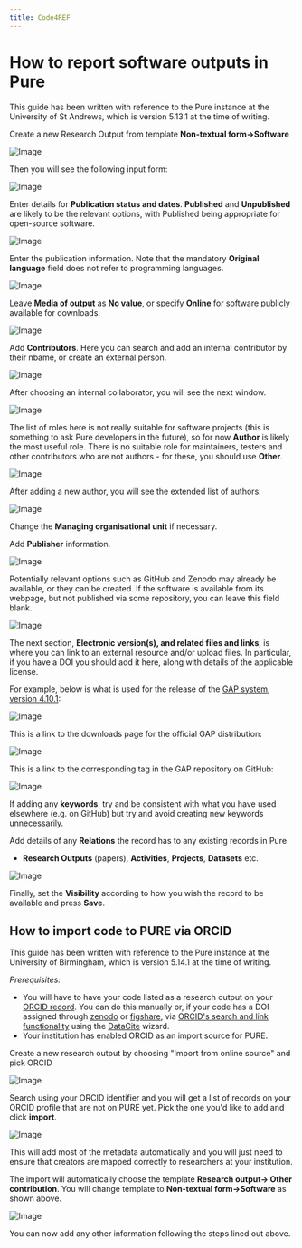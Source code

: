 ```yaml
---
title: Code4REF
---
```


# How to report software outputs in Pure

This guide has been written with reference to the Pure instance at the
University of St Andrews, which is version 5.13.1 at the time of writing.

Create a new Research Output from template **Non-textual form->Software**

![Image](PureImages/01_FindTemplate.png)

Then you will see the following input form:

![Image](PureImages/02_InputForm.png)

Enter details for **Publication status and dates**. **Published** and
**Unpublished** are likely to be the relevant options, with Published being
appropriate for open-source software.

![Image](PureImages/03_PublicationStatus.png)

Enter the publication information. Note that the mandatory **Original
language** field does not refer to programming languages.

![Image](PureImages/04_Title.png)

Leave **Media of output** as **No value**, or specify **Online** for software publicly available for downloads.

![Image](PureImages/05_Media.png)

Add **Contributors**. Here you can search and add an internal contributor by their
nbame, or create an external person.

![Image](PureImages/06_FindAuthor.png)

After choosing an internal collaborator, you will see the next window.

![Image](PureImages/07_AddAuthor.png)

The list of roles here is not really suitable for software projects
(this is something to ask Pure developers in the future), so for now
**Author** is likely the most useful role. There is no suitable role for
maintainers, testers and other contributors who are not authors - for these, you should use **Other**.

![Image](PureImages/08_AuthorRole.png)

After adding a new author, you will see the extended list of authors:

![Image](PureImages/09_TwoAuthors.png)

Change the **Managing organisational unit** if necessary.

Add **Publisher** information.

![Image](PureImages/10_Publisher.png)

Potentially relevant options such as GitHub and Zenodo may already be available, or they can be created.
If the software is available from its webpage, but not published via some repository, you can leave this field blank.

![Image](PureImages/11_Find_Publisher.png)

The next section, **Electronic version(s), and related files and links**, is
where you can link to an external resource and/or upload files. In particular,
if you have a DOI you should add it here, along with details of the applicable
license.

For example, below is what is used for the release of the [GAP system](https://www.gap-system.org), [version 4.10.1](https://www.gap-system.org/Releases/4.10.1.html):

![Image](PureImages/12_Versions.png)

This is a link to the downloads page for the official GAP distribution:

![Image](PureImages/13_FinalPublished.png)

This is a link to the corresponding tag in the GAP repository on GitHub:

![Image](PureImages/14_GitHubTag.png)

If adding any **keywords**, try and be consistent with what you have used
elsewhere (e.g. on GitHub) but try and avoid creating new keywords
unnecessarily.

Add details of any **Relations** the record has to any existing records in Pure
- **Research Outputs** (papers), **Activities**, **Projects**, **Datasets** etc.

![Image](PureImages/15_Relations.png)

Finally, set the **Visibility** according to how you wish the record to be available
and press **Save**.


## How to import code to PURE via ORCID

This guide has been written with reference to the Pure instance at the
University of Birmingham, which is version 5.14.1 at the time of writing.

*Prerequisites:* 
* You will have to have your code listed as a research output on your [ORCID record](https://orcid.org/). You can do this manually or, if your code has a DOI assigned through [zenodo](https://zenodo.org/) or [figshare](https://figshare.com/), via [ORCID's search and link functionality](https://support.orcid.org/hc/en-us/articles/360006973653-Add-works-by-direct-import-from-other-systems) using the [DataCite](https://datacite.org/) wizard.
* Your institution has enabled ORCID as an import source for PURE.

Create a new research output by choosing "Import from online source" and pick ORCID

![Image](PureImages/16_ORCID_import.png)

Search using your ORCID identifier and you will get a list of records on your ORCID profile that are not on PURE yet. Pick the one you'd like to add and click **import**.

![Image](PureImages/17_ORCID_results.png)

This will add most of the metadata automatically and you will just need to ensure that creators are mapped correctly to researchers at your institution.

The import will automatically choose the template **Research output-> Other contribution**. You will change template to **Non-textual form->Software** as shown above.

![Image](PureImages/18_Template_change.png)

You can now add any other information following the steps lined out above.
